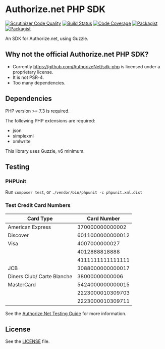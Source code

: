 Authorize.net PHP SDK
=====================

[![Scrutinizer Code Quality](https://scrutinizer-ci.com/g/commerceguys/authnet/badges/quality-score.png?b=master)](https://scrutinizer-ci.com/g/commerceguys/authnet/?branch=master) [![Build Status](https://travis-ci.org/commerceguys/authnet.svg?branch=master)](https://travis-ci.org/commerceguys/authnet) [![Code Coverage](https://scrutinizer-ci.com/g/commerceguys/authnet/badges/coverage.png?b=master)](https://scrutinizer-ci.com/g/commerceguys/authnet/?branch=master) [![Packagist](https://img.shields.io/packagist/dm/commerceguys/authnet.svg)](https://packagist.org/packages/commerceguys/authnet)[![Packagist](https://img.shields.io/packagist/v/commerceguys/authnet.svg)](https://packagist.org/packages/commerceguys/authnet)

An SDK for Authorize.net, using Guzzle.

## Why not the official Authorize.net PHP SDK?

* Currently https://github.com/AuthorizeNet/sdk-php is licensed under a proprietary license.
* It is not PSR-4.
* Too many dependencies.

## Dependencies

PHP version >= 7.3 is required.

The following PHP extensions are required:
* json
* simplexml
* xmlwrite

This library uses Guzzle, v6 minimum.

## Testing

### PHPUnit

Run `composer test`, or `./vendor/bin/phpunit -c phpunit.xml.dist`

### Test Credit Card Numbers

| Card Type                  | Card Number      |
|----------------------------|------------------|
| American Express           | 370000000000002  |
| Discover                   | 6011000000000012 |
| Visa                       | 4007000000027    |
|                            | 4012888818888    |
|                            | 4111111111111111 |
| JCB                        | 3088000000000017 |
| Diners Club/ Carte Blanche | 38000000000006   |
| MasterCard                 | 5424000000000015 |
|                            | 2223000010309703 |
|                            | 2223000010309711 |

See the [Authorize.Net Testing Guide](http://developer.authorize.net/hello_world/testing_guide/) for more information.

## License

See the [LICENSE](LICENSE) file.
